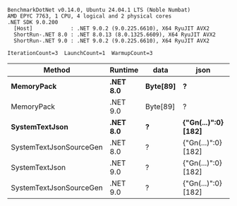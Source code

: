```

BenchmarkDotNet v0.14.0, Ubuntu 24.04.1 LTS (Noble Numbat)
AMD EPYC 7763, 1 CPU, 4 logical and 2 physical cores
.NET SDK 9.0.200
  [Host]            : .NET 9.0.2 (9.0.225.6610), X64 RyuJIT AVX2
  ShortRun-.NET 8.0 : .NET 8.0.13 (8.0.1325.6609), X64 RyuJIT AVX2
  ShortRun-.NET 9.0 : .NET 9.0.2 (9.0.225.6610), X64 RyuJIT AVX2

IterationCount=3  LaunchCount=1  WarmupCount=3  

```
| Method                  | Runtime  | data     | json                | Mean      | Error     | StdDev   | Min       | Max       | Gen0   | Allocated |
|------------------------ |--------- |--------- |-------------------- |----------:|----------:|---------:|----------:|----------:|-------:|----------:|
| **MemoryPack**              | **.NET 8.0** | **Byte[89]** | **?**                   |  **55.75 ns** |  **5.202 ns** | **0.285 ns** |  **55.48 ns** |  **56.05 ns** | **0.0062** |     **104 B** |
| MemoryPack              | .NET 9.0 | Byte[89] | ?                   |  42.65 ns |  4.501 ns | 0.247 ns |  42.39 ns |  42.88 ns | 0.0062 |     104 B |
| **SystemTextJson**          | **.NET 8.0** | **?**        | **{&quot;Gn(...)&quot;:0} [182]** | **966.37 ns** | **98.192 ns** | **5.382 ns** | **962.07 ns** | **972.40 ns** | **0.0057** |     **104 B** |
| SystemTextJsonSourceGen | .NET 8.0 | ?        | {&quot;Gn(...)&quot;:0} [182] | 945.92 ns | 14.724 ns | 0.807 ns | 945.40 ns | 946.85 ns | 0.0057 |     104 B |
| SystemTextJson          | .NET 9.0 | ?        | {&quot;Gn(...)&quot;:0} [182] | 954.11 ns | 57.119 ns | 3.131 ns | 952.25 ns | 957.72 ns | 0.0057 |     104 B |
| SystemTextJsonSourceGen | .NET 9.0 | ?        | {&quot;Gn(...)&quot;:0} [182] | 916.78 ns | 23.065 ns | 1.264 ns | 915.64 ns | 918.14 ns | 0.0057 |     104 B |
